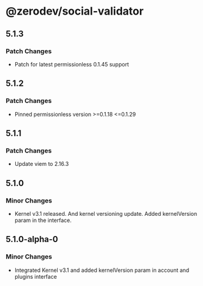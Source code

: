 # @zerodev/social-validator

## 5.1.3

### Patch Changes

- Patch for latest permissionless 0.1.45 support

## 5.1.2

### Patch Changes

- Pinned permissionless version >=0.1.18 <=0.1.29

## 5.1.1

### Patch Changes

- Update viem to 2.16.3

## 5.1.0

### Minor Changes

- Kernel v3.1 released. And kernel versioning update. Added kernelVersion param in the interface.

## 5.1.0-alpha-0

### Minor Changes

- Integrated Kernel v3.1 and added kernelVersion param in account and plugins interface
